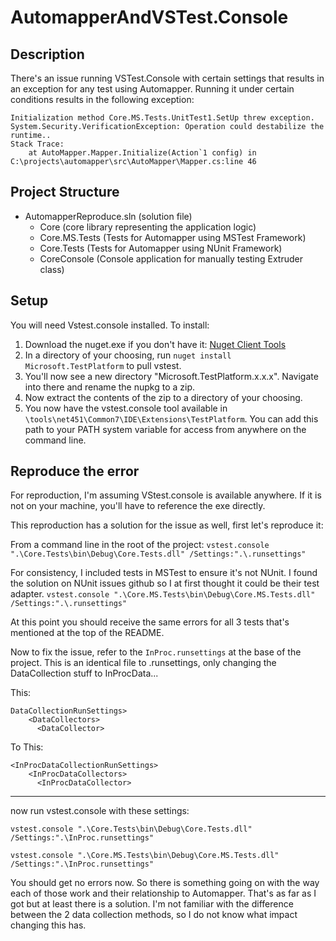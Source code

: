 # AutomapperAndVSTest.Console

## Description

There's an issue running VSTest.Console with certain settings that results in an exception for any test using Automapper.  Running it under certain conditions results in the following exception:
```
Initialization method Core.MS.Tests.UnitTest1.SetUp threw exception. System.Security.VerificationException: Operation could destabilize the runtime..
Stack Trace:
    at AutoMapper.Mapper.Initialize(Action`1 config) in C:\projects\automapper\src\AutoMapper\Mapper.cs:line 46
```

## Project Structure

- AutomapperReproduce.sln (solution file)
  - Core (core library representing the application logic)
  - Core.MS.Tests (Tests for Automapper using MSTest Framework)
  - Core.Tests (Tests for Automapper using NUnit Framework)
  - CoreConsole (Console application for manually testing Extruder class)

## Setup

You will need Vstest.console installed.  To install:
1. Download the nuget.exe if you don't have it: [Nuget Client Tools](https://docs.microsoft.com/en-us/nuget/install-nuget-client-tools)
2. In a directory of your choosing, run `nuget install Microsoft.TestPlatform` to pull vstest.
3. You'll now see a new directory "Microsoft.TestPlatform.x.x.x".  Navigate into there and rename the nupkg to a zip.
4. Now extract the contents of the zip to a directory of your choosing.
5. You now have the vstest.console tool available in `\tools\net451\Common7\IDE\Extensions\TestPlatform`.  You can add this path to your PATH system variable for access from anywhere on the command line.

## Reproduce the error

For reproduction, I'm assuming VStest.console is available anywhere.  If it is not on your machine, you'll have to reference the exe directly.

This reproduction has a solution for the issue as well, first let's reproduce it:

From a command line in the root of the project:
`vstest.console ".\Core.Tests\bin\Debug\Core.Tests.dll" /Settings:".\.runsettings"`

For consistency, I included tests in MSTest to ensure it's not NUnit.  I found the solution on NUnit issues github so I at first thought it could be their test adapter.
`vstest.console ".\Core.MS.Tests\bin\Debug\Core.MS.Tests.dll" /Settings:".\.runsettings"`

At this point you should receive the same errors for all 3 tests that's mentioned at the top of the README.

Now to fix the issue, refer to the `InProc.runsettings` at the base of the project.  This is an identical file to .runsettings, only changing the DataCollection stuff to InProcData...

This:

```
DataCollectionRunSettings>
    <DataCollectors>
      <DataCollector>
```

To This:

```
<InProcDataCollectionRunSettings>
    <InProcDataCollectors>
      <InProcDataCollector>
```
---
now run vstest.console with these settings:

`vstest.console ".\Core.Tests\bin\Debug\Core.Tests.dll" /Settings:".\InProc.runsettings"`

`vstest.console ".\Core.MS.Tests\bin\Debug\Core.MS.Tests.dll" /Settings:".\InProc.runsettings"`

You should get no errors now.   So there is something going on with the way each of those work and their relationship to Automapper.  That's as far as I got but at least there is a solution.  I'm not familiar with the difference between the 2 data collection methods, so I do not know what impact changing this has.
